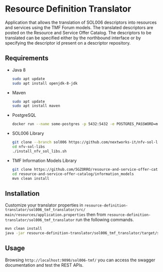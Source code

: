 # Resource Definition Translator
Application that allows the translation of SOL006 descriptors into resources and services using the TMF Forum models.
The translated descriptors are posted on the Resource and Service Offer Catalog. The descriptors to be translated can be
specified either by the northbound interface or by specifying the descriptor id present on a descriptor repository.
## Requirements 
- Java 8
  ```bash
  sudo apt update
  sudo apt install openjdk-8-jdk
  ```
- Maven
  ```bash
  sudo apt update
  sudo apt install maven
  ```
- PostgreSQL
  ```bash
  docker run --name some-postgres -p 5432:5432 -e POSTGRES_PASSWORD=mysecretpassword -d postgres
  ```
- SOL006 Library
  ```bash
  git clone --branch sol006 https://github.com/nextworks-it/nfv-sol-libs.git
  cd nfv-sol-libs
  ./install_nfv_sol_libs.sh
  ```
- TMF Information Models Library
  ```bash
  git clone https://github.com/5GZORRO/resource-and-service-offer-catalog.git
  cd resource-and-service-offer-catalog/information_models
  mvn clean install
  ```
## Installation
Customize your translator properties in ```resource-definition-translator/sol006_tmf_translator/src/
main/resources/application.properties``` then from ```resource-definition-translator/sol006_tmf_translator```
run the following commands.
```bash
mvn clean install
java -jar resource-definition-translator/sol006_tmf_translator/target/sol006_tmf_translator-1.0-SNAPSHOT.jar
```

## Usage
Browsing `http://localhost:9090/sol006-tmf/` you can access the swagger documentation and test the REST APIs.


